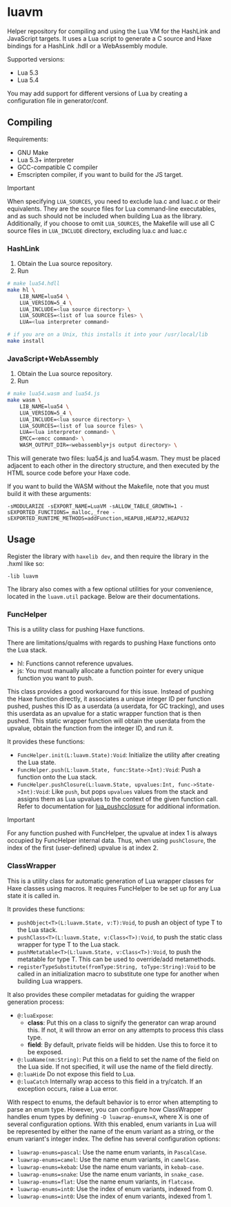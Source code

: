 # luavm
Helper repository for compiling and using the Lua VM for the HashLink and JavaScript targets. It uses a Lua script to generate a C source and Haxe bindings for a HashLink .hdll or a WebAssembly module.

Supported versions:
- Lua 5.3
- Lua 5.4

You may add support for different versions of Lua by creating a configuration file in generator/conf.

## Compiling
Requirements:
- GNU Make
- Lua 5.3+ interpreter
- GCC-compatible C compiler
- Emscripten compiler, if you want to build for the JS target.

> [!important]
> When specifying `LUA_SOURCES`, you need to exclude lua.c and luac.c or their equivalents. They are the source files for Lua command-line executables, and as such should not be included when building Lua as the library. Additionally, if you choose to omit `LUA_SOURCES`, the Makefile will use all C source files in `LUA_INCLUDE` directory, excluding lua.c and luac.c

### HashLink
1. Obtain the Lua source repository.
2. Run
```sh
# make lua54.hdll
make hl \
    LIB_NAME=lua54 \
    LUA_VERSION=5_4 \
    LUA_INCLUDE=<lua source directory> \
    LUA_SOURCES=<list of lua source files> \
    LUA=<lua interpreter command>

# if you are on a Unix, this installs it into your /usr/local/lib
make install
```

### JavaScript+WebAssembly
1. Obtain the Lua source repository.
2. Run
```sh
# make lua54.wasm and lua54.js
make wasm \
    LIB_NAME=lua54 \
    LUA_VERSION=5_4 \
    LUA_INCLUDE=<lua source directory> \
    LUA_SOURCES=<list of lua source files> \
    LUA=<lua interpreter command> \
    EMCC=<emcc command> \
    WASM_OUTPUT_DIR=<webassembly+js output directory> \
```
This will generate two files: lua54.js and lua54.wasm. They must be placed adjacent to each other in the directory structure, and then executed by the HTML source code before your Haxe code.

If you want to build the WASM without the Makefile, note that you must build it with these arguments:
```
-sMODULARIZE -sEXPORT_NAME=LuaVM -sALLOW_TABLE_GROWTH=1 -sEXPORTED_FUNCTIONS=_malloc,_free -sEXPORTED_RUNTIME_METHODS=addFunction,HEAPU8,HEAP32,HEAPU32
```

## Usage
Register the library with `haxelib dev`, and then require the library in the .hxml like so:
```hxml
-lib luavm
```

The library also comes with a few optional utilities for your convenience, located in the `luavm.util` package. Below are their documentations.

### FuncHelper
This is a utility class for pushing Haxe functions.

There are limitations/qualms with regards to pushing Haxe functions onto the Lua stack.
- hl: Functions cannot reference upvalues.
- js: You must manually allocate a function pointer for every unique function you want to push.

This class provides a good workaround for this issue. Instead of pushing the Haxe function directly, it associates a unique integer ID per function pushed, pushes this ID as a userdata (a userdata, for GC tracking), and uses this userdata as an upvalue for a static wrapper function that is then pushed. This static wrapper function will obtain the userdata from the upvalue, obtain the function from the integer ID, and run it.

It provides these functions:
- `FuncHelper.init(L:luavm.State):Void`: Initialize the utility after creating the Lua state.
- `FuncHelper.push(L:luavm.State, func:State->Int):Void`: Push a function onto the Lua stack.
- `FuncHelper.pushClosure(L:luavm.State, upvalues:Int, func->State->Int):Void`: Like `push`, but pops `upvalues` values from the stack and assigns them as Lua upvalues to the context of the given function call. Refer to documentation for [lua_pushcclosure](https://www.lua.org/manual/5.4/manual.html#lua_pushcclosure) for additional information.

> [!important]
> For any function pushed with FuncHelper, the upvalue at index 1 is always occupied by FuncHelper internal data. Thus, when using `pushClosure`, the index of the first (user-defined) upvalue is at index 2.

### ClassWrapper
This is a utility class for automatic generation of Lua wrapper classes for Haxe classes using macros. It requires FuncHelper to be set up for any Lua state it is called in.

It provides these functions:
- `pushObject<T>(L:luavm.State, v:T):Void`, to push an object of type T to the Lua stack.
- `pushClass<T>(L:luavm.State, v:Class<T>):Void`, to push the static class wrapper for type T to the Lua stack.
- `pushMetatable<T>(L:luavm.State, v:Class<T>):Void`, to push the metatable for type T. This can be used to override/add metamethods.
- `registerTypeSubstitute(fromType:String, toType:String):Void` to be called in an initialization macro to substitute one type for another when building Lua wrappers.

It also provides these compiler metadatas for guiding the wrapper generation process:
- `@:luaExpose`:
    - **class**: Put this on a class to signify the generator can wrap around this. If not, it will throw an error on any attempts to process this class type.
    - **field**: By default, private fields will be hidden. Use this to force it to be exposed.
- `@:luaName(nm:String)`: Put this on a field to set the name of the field on the Lua side. If not specified, it will use the name of the field directly.
- `@:luaHide` Do not expose this field to Lua.
- `@:luaCatch` Internally wrap access to this field in a try/catch. If an exception occurs, raise a Lua error.

With respect to enums, the default behavior is to error when attempting to parse an enum type. However, you can configure how ClassWrapper handles enum types by defining `-D luawrap-enums=X`, where X is one of several configuration options. With this enabled, enum variants in Lua will be represented by either the name of the enum variant as a string, or the enum variant's integer index. The define has several configuration options:
- `luawrap-enums=pascal`: Use the name enum variants, in `PascalCase`.
- `luawrap-enums=camel`: Use the name enum variants, in `camelCase`.
- `luawrap-enums=kebab`: Use the name enum variants, in `kebab-case`.
- `luawrap-enums=snake`: Use the name enum variants, in `snake_case`.
- `luawrap-enums=flat`: Use the name enum variants, in `flatcase`.
- `luawrap-enums=int0`: Use the index of enum variants, indexed from 0.
- `luawrap-enums=int0`: Use the index of enum variants, indexed from 1.